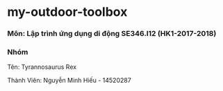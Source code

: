 # my-outdoor-toolbox

### Môn: Lập trình ứng dụng di động SE346.I12 (HK1-2017-2018)

### Nhóm
Tên: Tyrannosaurus Rex

Thành Viên: Nguyễn Minh Hiếu - 14520287
